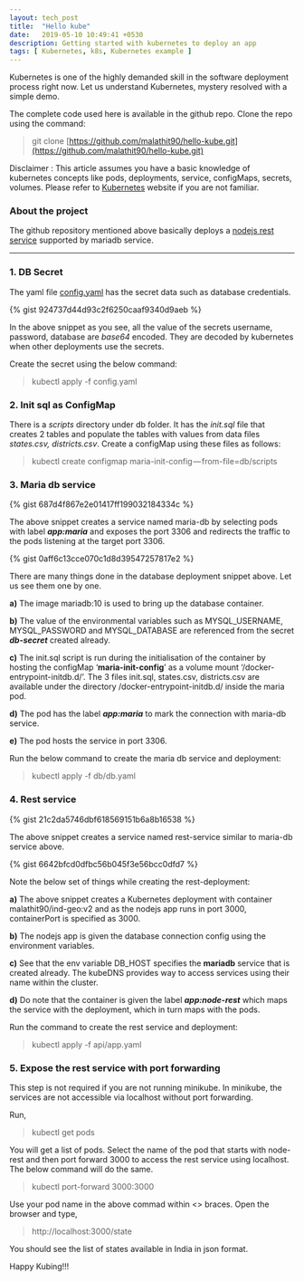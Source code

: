 ```yaml
---
layout: tech_post
title:  "Hello kube"
date:   2019-05-10 10:49:41 +0530
description: Getting started with kubernetes to deploy an app
tags: [ Kubernetes, k8s, Kubernetes example ]
---
```

Kubernetes is one of the highly demanded skill in the software deployment process right now. Let us understand Kubernetes, mystery resolved with a simple demo.

The complete code used here is available in the github repo. Clone the repo using the command:

> git clone [https://github.com/malathit90/hello-kube.git](https://github.com/malathit90/hello-kube.git)

Disclaimer : This article assumes you have a basic knowledge of kubernetes concepts like pods, deployments, service, configMaps, secrets, volumes. Please refer to [Kubernetes](http://kubernetes.io) website if you are not familiar.

### About the project

The github repository mentioned above basically deploys a [nodejs rest service](https://github.com/malathit90/hello-world-node) supported by mariadb service.

----------

### 1. DB Secret

The yaml file [config.yaml](https://github.com/malathit90/hello-kube/blob/master/config.yaml) has the secret data such as database credentials.

{% gist 924737d44d93c2f6250caaf9340d9aeb %}

In the above snippet as you see, all the value of the secrets username, password, database are _base64_ encoded. They are decoded by kubernetes when other deployments use the secrets.

Create the secret using the below command:

> kubectl apply -f config.yaml

### 2. Init sql as ConfigMap

There is a _scripts_ directory under db folder. It has the _init.sql_ file that creates 2 tables and populate the tables with values from data files _states.csv, districts.csv_. Create a configMap using these files as follows:

> kubectl create configmap maria-init-config — from-file=db/scripts

### 3. Maria db service

{% gist 687d4f867e2e01417ff199032184334c %}

The above snippet creates a service named maria-db by selecting pods with label **_app:maria_** and exposes the port 3306 and redirects the traffic to the pods listening at the target port 3306.

{% gist 0aff6c13cce070c1d8d39547257817e2 %}

There are many things done in the database deployment snippet above. Let us see them one by one.

**a)** The image mariadb:10 is used to bring up the database container.

**b)** The value of the environmental variables such as MYSQL_USERNAME, MYSQL_PASSWORD and MYSQL_DATABASE are referenced from the secret **_db-secret_** created already.

**c)** The init.sql script is run during the initialisation of the container by hosting the configMap ‘**maria-init-config**’ as a volume mount ‘/docker-entrypoint-initdb.d/’. The 3 files init.sql, states.csv, districts.csv are available under the directory /docker-entrypoint-initdb.d/ inside the maria pod.

**d)** The pod has the label **_app:maria_** to mark the connection with maria-db service.

**e)** The pod hosts the service in port 3306.

Run the below command to create the maria db service and deployment:

> kubectl apply -f db/db.yaml

### 4. Rest service
{% gist 21c2da5746dbf618569151b6a8b16538 %}

The above snippet creates a service named rest-service similar to maria-db service above.

{% gist 6642bfcd0dfbc56b045f3e56bcc0dfd7 %}

Note the below set of things while creating the rest-deployment:

**a)** The above snippet creates a Kubernetes deployment with container malathit90/ind-geo:v2 and as the nodejs app runs in port 3000, containerPort is specified as 3000.

**b)** The nodejs app is given the database connection config using the environment variables.

**c)** See that the env variable DB_HOST specifies the **mariadb** service that is created already. The kubeDNS provides way to access services using their name within the cluster.

**d)** Do note that the container is given the label **_app:node-rest_** which maps the service with the deployment, which in turn maps with the pods.

Run the command to create the rest service and deployment:

> kubectl apply -f api/app.yaml

### 5. Expose the rest service with port forwarding

This step is not required if you are not running minikube. In minikube, the services are not accessible via localhost without port forwarding.

Run,

> kubectl get pods

You will get a list of pods. Select the name of the pod that starts with node-rest and then port forward 3000 to access the rest service using localhost. The below command will do the same.

> kubectl port-forward <node-rest-xxxxxxxx> 3000:3000

Use your pod name in the above commad within <> braces. Open the browser and type,

> http://localhost:3000/state

You should see the list of states available in India in json format.

Happy Kubing!!!